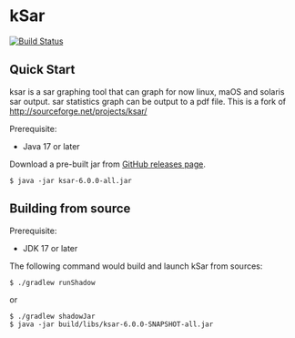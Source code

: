 kSar
====

[![Build Status](https://github.com/vlsi/ksar/workflows/Test/badge.svg?branch=master)](https://github.com/vlsi/ksar/actions?query=branch%3Amaster)

Quick Start
-----------

ksar is a sar graphing tool that can graph for now linux, maOS and solaris sar output. sar statistics graph can be output to a pdf file.
This is a fork of http://sourceforge.net/projects/ksar/

Prerequisite:

- Java 17 or later

Download a pre-built jar from [GitHub releases page](https://github.com/vlsi/ksar/releases).

```
$ java -jar ksar-6.0.0-all.jar
```

Building from source
--------------------

Prerequisite:

- JDK 17 or later

The following command would build and launch kSar from sources:

```
$ ./gradlew runShadow
```

or

```
$ ./gradlew shadowJar
$ java -jar build/libs/ksar-6.0.0-SNAPSHOT-all.jar
```
